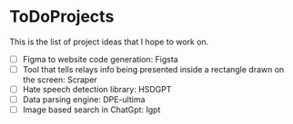 # ToDoProjects
This is the list of project ideas that I hope to work on.
- [ ] Figma to website code generation: Figsta
- [ ] Tool that tells relays info being presented inside a rectangle drawn on the screen: Scraper
- [ ] Hate speech detection library: HSDGPT
- [ ] Data parsing engine: DPE-ultima
- [ ] Image based search in ChatGpt: Igpt
